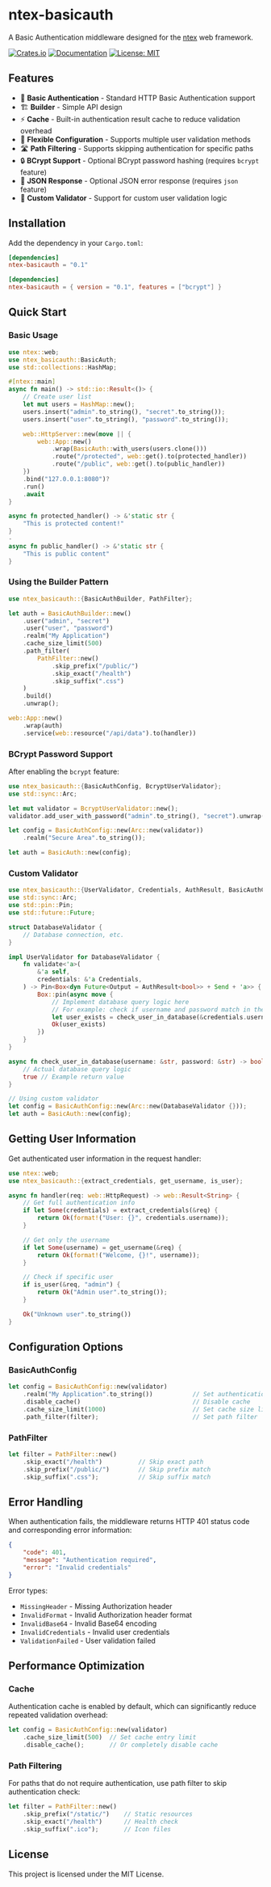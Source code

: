 
# ntex-basicauth

A Basic Authentication middleware designed for the [ntex](https://github.com/ntex-rs/ntex) web framework.

[![Crates.io](https://img.shields.io/crates/v/ntex-basicauth.svg)](https://crates.io/crates/ntex-basicauth)
[![Documentation](https://docs.rs/ntex-basicauth/badge.svg)](https://docs.rs/ntex-basicauth)
[![License: MIT](https://img.shields.io/badge/License-MIT-yellow.svg)](LICENSE)

## Features

- 🔐 **Basic Authentication** - Standard HTTP Basic Authentication support
- 🏗️ **Builder** - Simple API design
- ⚡ **Cache** - Built-in authentication result cache to reduce validation overhead
- 🔧 **Flexible Configuration** - Supports multiple user validation methods
- 🛣️ **Path Filtering** - Supports skipping authentication for specific paths
- 🔒 **BCrypt Support** - Optional BCrypt password hashing (requires `bcrypt` feature)
- 📄 **JSON Response** - Optional JSON error response (requires `json` feature)
- 🎯 **Custom Validator** - Support for custom user validation logic

## Installation

Add the dependency in your `Cargo.toml`:

```toml
[dependencies]
ntex-basicauth = "0.1"
```

```toml
[dependencies]
ntex-basicauth = { version = "0.1", features = ["bcrypt"] }
```

## Quick Start

### Basic Usage

```rust
use ntex::web;
use ntex_basicauth::BasicAuth;
use std::collections::HashMap;

#[ntex::main]
async fn main() -> std::io::Result<()> {
    // Create user list
    let mut users = HashMap::new();
    users.insert("admin".to_string(), "secret".to_string());
    users.insert("user".to_string(), "password".to_string());

    web::HttpServer::new(move || {
        web::App::new()
            .wrap(BasicAuth::with_users(users.clone()))
            .route("/protected", web::get().to(protected_handler))
            .route("/public", web::get().to(public_handler))
    })
    .bind("127.0.0.1:8080")?
    .run()
    .await
}

async fn protected_handler() -> &'static str {
    "This is protected content!"
}
-
async fn public_handler() -> &'static str {
    "This is public content"
}
```

### Using the Builder Pattern

```rust
use ntex_basicauth::{BasicAuthBuilder, PathFilter};

let auth = BasicAuthBuilder::new()
    .user("admin", "secret")
    .user("user", "password")
    .realm("My Application")
    .cache_size_limit(500)
    .path_filter(
        PathFilter::new()
            .skip_prefix("/public/")
            .skip_exact("/health")
            .skip_suffix(".css")
    )
    .build()
    .unwrap();

web::App::new()
    .wrap(auth)
    .service(web::resource("/api/data").to(handler))
```

### BCrypt Password Support

After enabling the `bcrypt` feature:

```rust
use ntex_basicauth::{BasicAuthConfig, BcryptUserValidator};
use std::sync::Arc;

let mut validator = BcryptUserValidator::new();
validator.add_user_with_password("admin".to_string(), "secret").unwrap();

let config = BasicAuthConfig::new(Arc::new(validator))
    .realm("Secure Area".to_string());

let auth = BasicAuth::new(config);
```

### Custom Validator

```rust
use ntex_basicauth::{UserValidator, Credentials, AuthResult, BasicAuthConfig, BasicAuth};
use std::sync::Arc;
use std::pin::Pin;
use std::future::Future;

struct DatabaseValidator {
    // Database connection, etc.
}

impl UserValidator for DatabaseValidator {
    fn validate<'a>(
        &'a self,
        credentials: &'a Credentials,
    ) -> Pin<Box<dyn Future<Output = AuthResult<bool>> + Send + 'a>> {
        Box::pin(async move {
            // Implement database query logic here
            // For example: check if username and password match in the database
            let user_exists = check_user_in_database(&credentials.username, &credentials.password).await;
            Ok(user_exists)
        })
    }
}

async fn check_user_in_database(username: &str, password: &str) -> bool {
    // Actual database query logic
    true // Example return value
}

// Using custom validator
let config = BasicAuthConfig::new(Arc::new(DatabaseValidator {}));
let auth = BasicAuth::new(config);
```

## Getting User Information

Get authenticated user information in the request handler:

```rust
use ntex::web;
use ntex_basicauth::{extract_credentials, get_username, is_user};

async fn handler(req: web::HttpRequest) -> web::Result<String> {
    // Get full authentication info
    if let Some(credentials) = extract_credentials(&req) {
        return Ok(format!("User: {}", credentials.username));
    }

    // Get only the username
    if let Some(username) = get_username(&req) {
        return Ok(format!("Welcome, {}!", username));
    }

    // Check if specific user
    if is_user(&req, "admin") {
        return Ok("Admin user".to_string());
    }

    Ok("Unknown user".to_string())
}
```

## Configuration Options

### BasicAuthConfig

```rust
let config = BasicAuthConfig::new(validator)
    .realm("My Application".to_string())           // Set authentication realm
    .disable_cache()                               // Disable cache
    .cache_size_limit(1000)                        // Set cache size limit
    .path_filter(filter);                          // Set path filter
```

### PathFilter

```rust
let filter = PathFilter::new()
    .skip_exact("/health")          // Skip exact path
    .skip_prefix("/public/")        // Skip prefix match
    .skip_suffix(".css");           // Skip suffix match
```

## Error Handling

When authentication fails, the middleware returns HTTP 401 status code and corresponding error information:

```json
{
    "code": 401,
    "message": "Authentication required",
    "error": "Invalid credentials"
}
```

Error types:

- `MissingHeader` - Missing Authorization header
- `InvalidFormat` - Invalid Authorization header format
- `InvalidBase64` - Invalid Base64 encoding
- `InvalidCredentials` - Invalid user credentials
- `ValidationFailed` - User validation failed

## Performance Optimization

### Cache

Authentication cache is enabled by default, which can significantly reduce repeated validation overhead:

```rust
let config = BasicAuthConfig::new(validator)
    .cache_size_limit(500)  // Set cache entry limit
    .disable_cache();       // Or completely disable cache
```

### Path Filtering

For paths that do not require authentication, use path filter to skip authentication check:

```rust
let filter = PathFilter::new()
    .skip_prefix("/static/")    // Static resources
    .skip_exact("/health")      // Health check
    .skip_suffix(".ico");       // Icon files
```

## License

This project is licensed under the MIT License.
